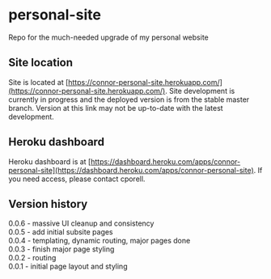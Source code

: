 # personal-site
Repo for the much-needed upgrade of my personal website

## Site location
Site is located at [https://connor-personal-site.herokuapp.com/](https://connor-personal-site.herokuapp.com/). Site development is currently in progress and the deployed version is from the stable master branch. Version at this link may not be up-to-date with the latest development.

## Heroku dashboard
Heroku dashboard is at [https://dashboard.heroku.com/apps/connor-personal-site](https://dashboard.heroku.com/apps/connor-personal-site). If you need access, please contact cporell.

## Version history
0.0.6 - massive UI cleanup and consistency  
0.0.5 - add initial subsite pages  
0.0.4 - templating, dynamic routing, major pages done  
0.0.3 - finish major page styling  
0.0.2 - routing    
0.0.1 - initial page layout and styling    
